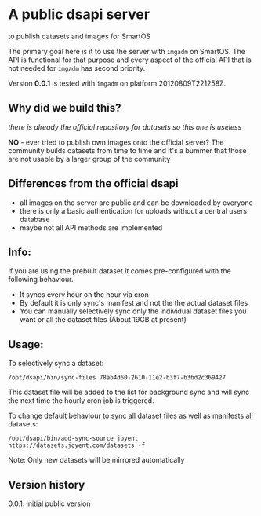 A public dsapi server
=====================
to publish datasets and images for SmartOS

The primary goal here is it to use the server with `imgadm` on SmartOS. The API is functional for that purpose and every aspect of the official API that is not needed for `imgadm` has second priority.

Version **0.0.1** is tested with `imgadm` on platform 20120809T221258Z.

Why did we build this?
----------------------
*there is already the official repository for datasets so this one is useless*

**NO** - ever tried to publish own images onto the official server? The community builds datasets from time to time and it's a bummer that those are not usable by a larger group of the community

Differences from the official dsapi
-----------------------------------
- all images on the server are public and can be downloaded by everyone
- there is only a basic authentication for uploads without a central users database
- maybe not all API methods are implemented

Info:
------

If you are using the prebuilt dataset it comes pre-configured with the following behaviour.

- It syncs every hour on the hour via cron
- By default it is only sync's manifest and not the the actual dataset files
- You can manually selectively sync only the individual dataset files you want or all the dataset files (About 19GB at present)

Usage:
------
To selectively sync a dataset:

`/opt/dsapi/bin/sync-files 78ab4d60-2610-11e2-b3f7-b3bd2c369427`

This dataset file will be added to the list for background sync and will sync the next time the hourly cron job is triggered.

To change default behaviour to sync all dataset files as well as manifests all datasets:

`/opt/dsapi/bin/add-sync-source joyent https://datasets.joyent.com/datasets -f`

Note: Only new datasets will be mirrored automatically


Version history
---------------
0.0.1: initial public version
